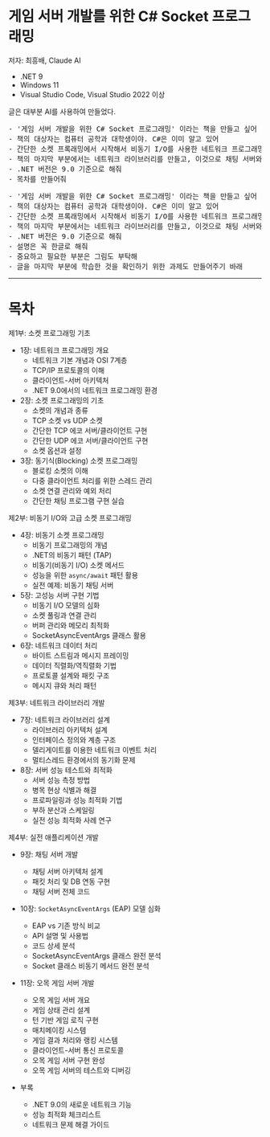 # 게임 서버 개발를 위한 C# Socket 프로그래밍

저자: 최흥배, Claude AI  

- .NET 9
- Windows 11
- Visual Studio Code, Visual Studio 2022 이상


글은 대부분 AI를 사용하여 만들었다.  

<pre>
- '게임 서버 개발을 위한 C# Socket 프로그래밍' 이라는 책을 만들고 싶어 
- 책의 대상자는 컴퓨터 공학과 대학생이야. C#은 이미 알고 있어
- 간단한 소켓 프록래밍에서 시작해서 비동기 I/O를 사용한 네트워크 프로그래밍까지 학습하고 싶어
- 책의 마지막 부분에서는 네트워크 라이브러리를 만들고, 이것으로 채팅 서버와 오목 게임 서버를 만들고 싶어
- .NET 버전은 9.0 기준으로 해줘  
- 목차를 만들어줘
</pre>
  
<pre>
- '게임 서버 개발을 위한 C# Socket 프로그래밍' 이라는 책을 만들고 싶어 
- 책의 대상자는 컴퓨터 공학과 대학생이야. C#은 이미 알고 있어
- 간단한 소켓 프록래밍에서 시작해서 비동기 I/O를 사용한 네트워크 프로그래밍까지 학습하고 싶어
- 책의 마지막 부분에서는 네트워크 라이브러리를 만들고, 이것으로 채팅 서버와 오목 게임 서버를 만들고 싶어
- .NET 버전은 9.0 기준으로 해줘  
- 설명은 꼭 한글로 해줘
- 중요하고 필요한 부분은 그림도 부탁해
- 글을 마지막 부분에 학습한 것을 확인하기 위한 과제도 만들어주기 바래
</pre>
    
-----  

# 목차  

제1부: 소켓 프로그래밍 기초
  
- 1장: 네트워크 프로그래밍 개요
    - 네트워크 기본 개념과 OSI 7계층
    - TCP/IP 프로토콜의 이해
    - 클라이언트-서버 아키텍처
    - .NET 9.0에서의 네트워크 프로그래밍 환경
- 2장: 소켓 프로그래밍의 기초
    - 소켓의 개념과 종류
    - TCP 소켓 vs UDP 소켓
    - 간단한 TCP 에코 서버/클라이언트 구현
    - 간단한 UDP 에코 서버/클라이언트 구현
    - 소켓 옵션과 설정
- 3장: 동기식(Blocking) 소켓 프로그래밍
    - 블로킹 소켓의 이해  
    - 다중 클라이언트 처리를 위한 스레드 관리
    - 소켓 연결 관리와 예외 처리
    - 간단한 채팅 프로그램 구현 실습


제2부: 비동기 I/O와 고급 소켓 프로그래밍  

- 4장: 비동기 소켓 프로그래밍 
    - 비동기 프로그래밍의 개념
    - .NET의 비동기 패턴 (TAP)
    - 비동기(비동기 I/O) 소켓 메서드
    - 성능을 위한 `async/await` 패턴 활용
    - 실전 예제: 비동기 채팅 서버
- 5장: 고성능 서버 구현 기법
    - 비동기 I/O 모델의 심화
    - 소켓 풀링과 연결 관리
    - 버퍼 관리와 메모리 최적화
    - SocketAsyncEventArgs 클래스 활용
- 6장: 네트워크 데이터 처리
    - 바이트 스트림과 메시지 프레이밍
    - 데이터 직렬화/역직렬화 기법
    - 프로토콜 설계와 패킷 구조
    - 메시지 큐와 처리 패턴
  

제3부: 네트워크 라이브러리 개발

- 7장: 네트워크 라이브러리 설계
    - 라이브러리 아키텍처 설계
    - 인터페이스 정의와 계층 구조
    - 델리게이트를 이용한 네트워크 이벤트 처리
    - 멀티스레드 환경에서의 동기화 문제
 - 8장: 서버 성능 테스트와 최적화 
    - 서버 성능 측정 방법 
    - 병목 현상 식별과 해결
    - 프로파일링과 성능 최적화 기법
    - 부하 분산과 스케일링
    - 실전 성능 최적화 사례 연구
  

제4부: 실전 애플리케이션 개발  
  
- 9장: 채팅 서버 개발  
    - 채팅 서버 아키텍처 설계
    - 패킷 처리 및 DB 연동 구현
    - 채팅 서버 전체 코드
- 10장: `SocketAsyncEventArgs` (EAP) 모델 심화
    - EAP vs 기존 방식 비교
    - API 설명 및 사용법
    - 코드 상세 분석
    - SocketAsyncEventArgs 클래스 완전 분석
    - Socket 클래스 비동기 메서드 완전 분석
- 11장: 오목 게임 서버 개발
    - 오목 게임 서버 개요
    - 게임 상태 관리 설계
    - 턴 기반 게임 로직 구현
    - 매치메이킹 시스템
    - 게임 결과 처리와 랭킹 시스템
    - 클라이언트-서버 통신 프로토콜
    - 오목 게임 서버 구현 완성
    - 오목 게임 서버의 테스트와 디버깅

- 부록
    - .NET 9.0의 새로운 네트워크 기능
    - 성능 최적화 체크리스트
    - 네트워크 문제 해결 가이드